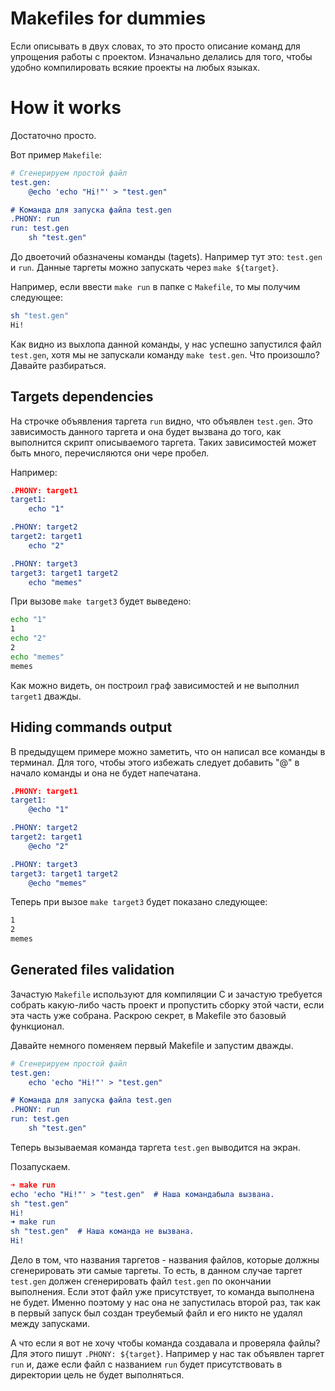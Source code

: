 # Makefiles for dummies
Если описывать в двух словах, то это просто описание команд для упрощения работы с проектом. Изначально делались для того, чтобы удобно компилировать всякие проекты на любых языках.

# How it works
Достаточно просто.

Вот пример `Makefile`:

```Cmake
# Сгенерируем простой файл
test.gen:
	@echo 'echo "Hi!"' > "test.gen"

# Команда для запуска файла test.gen
.PHONY: run
run: test.gen
	sh "test.gen"
```

До двоеточий обазначены команды (tagets). Например тут это: `test.gen` и `run`.
Данные таргеты можно запускать через `make ${target}`. 

Например, если ввести `make run` в папке с `Makefile`, то мы получим следующее:
```bash
sh "test.gen"  
Hi!
```

Как видно из выхлопа данной команды, у нас успешно запустился файл `test.gen`, хотя мы не запускали команду `make test.gen`. Что произошло? Давайте разбираться.

## Targets dependencies

На строчке объявления таргета `run` видно, что объявлен `test.gen`. Это зависимость данного таргета и она будет вызвана до того, как выполнится скрипт описываемого таргета. Таких зависимостей может быть много, перечисляются они чере пробел.

Например:
```Cmake
.PHONY: target1
target1:
	echo "1"

.PHONY: target2
target2: target1
	echo "2"

.PHONY: target3
target3: target1 target2
	echo "memes"
```

При вызове `make target3` будет выведено:
```bash
echo "1"  
1  
echo "2"  
2  
echo "memes"  
memes
```

Как можно видеть, он построил граф зависимостей и не выполнил `target1` дважды.

## Hiding commands output

В предыдущем примере можно заметить, что он написал все команды в терминал. Для того, чтобы этого избежать следует добавить "@" в начало команды и она не будет напечатана.

```Cmake
.PHONY: target1
target1:
	@echo "1"

.PHONY: target2
target2: target1
	@echo "2"

.PHONY: target3
target3: target1 target2
	@echo "memes"
```

Теперь при вызое `make target3` будет показано следующее:
```bash
1
2
memes
```


## Generated files validation
Зачастую `Makefile` используют для компиляции С и зачастую требуется
собрать какую-либо часть проект и пропустить сборку этой части, если эта часть уже собрана.
Раскрою секрет, в Makefile это базовый функционал.

Давайте немного поменяем первый Makefile и запустим дважды.
```Cmake
# Сгенерируем простой файл
test.gen:
	echo 'echo "Hi!"' > "test.gen"

# Команда для запуска файла test.gen
.PHONY: run
run: test.gen
	sh "test.gen"
```

Теперь вызываемая команда таргета `test.gen` выводится на экран.

Позапускаем.

```Cmake
➜ make run  
echo 'echo "Hi!"' > "test.gen"  # Наша командабыла вызвана.
sh "test.gen"  
Hi!  
➜ make run  
sh "test.gen"  # Наша команда не вызвана.
Hi!
```

Дело в том, что названия таргетов - названия файлов, которые должны сгенерировать эти самые таргеты.
То есть, в данном случае таргет `test.gen` должен сгенерировать файл `test.gen` по окончании выполнения. Если этот файл уже присутствует, то команда выполнена не будет. Именно поэтому у нас она не запустилась второй раз, так как в первый запуск был создан треубемый файл и его никто не удалял между запусками.

А что если я вот не хочу чтобы команда создавала и проверяла файлы?
Для этого пишут `.PHONY: ${target}`. Например у нас так объявлен таргет `run` и, даже если файл с названием `run` будет присутствовать в директории цель не будет выполняться.